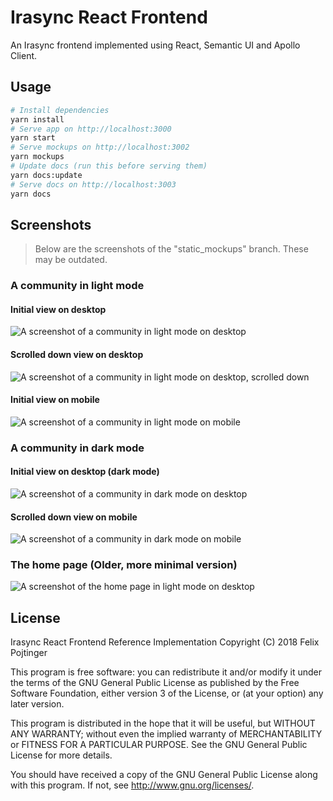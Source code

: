 # Irasync React Frontend

An Irasync frontend implemented using React, Semantic UI and Apollo Client.

## Usage

```bash
# Install dependencies
yarn install
# Serve app on http://localhost:3000
yarn start
# Serve mockups on http://localhost:3002
yarn mockups
# Update docs (run this before serving them)
yarn docs:update
# Serve docs on http://localhost:3003
yarn docs
```

## Screenshots

> Below are the screenshots of the "static_mockups" branch. These may be outdated.

### A community in light mode

#### Initial view on desktop

![A screenshot of a community in light mode on desktop](screenshots/c_cyberpunk_light_lg_top.jpg)

#### Scrolled down view on desktop

![A screenshot of a community in light mode on desktop, scrolled down](screenshots/c_cyberpunk_light_lg_bottom.png)

#### Initial view on mobile

![A screenshot of a community in light mode on mobile](screenshots/c_cyberpunk_light_sm.png)

### A community in dark mode

#### Initial view on desktop (dark mode)

![A screenshot of a community in dark mode on desktop](screenshots/c_cyberpunk_dark_lg_top.jpg)

#### Scrolled down view on mobile

![A screenshot of a community in dark mode on mobile](screenshots/c_cyberpunk_dark_sm_bottom.png)

### The home page (Older, more minimal version)

![A screenshot of the home page in light mode on desktop](screenshots/home_light_lg.png)

## License

Irasync React Frontend Reference Implementation
Copyright (C) 2018 Felix Pojtinger

This program is free software: you can redistribute it and/or modify
it under the terms of the GNU General Public License as published by
the Free Software Foundation, either version 3 of the License, or
(at your option) any later version.

This program is distributed in the hope that it will be useful,
but WITHOUT ANY WARRANTY; without even the implied warranty of
MERCHANTABILITY or FITNESS FOR A PARTICULAR PURPOSE.  See the
GNU General Public License for more details.

You should have received a copy of the GNU General Public License
along with this program.  If not, see <http://www.gnu.org/licenses/>.